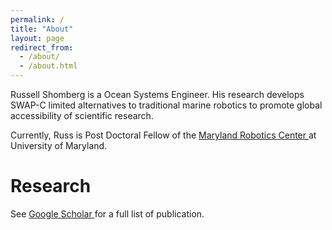 ```yaml
---
permalink: /
title: "About"
layout: page
redirect_from: 
  - /about/
  - /about.html
---
```


Russell Shomberg is a Ocean Systems Engineer. His research develops
SWAP-C limited alternatives to traditional marine robotics to promote
global accessibility of scientific research.

Currently, Russ is Post Doctoral Fellow of the [Maryland Robotics
Center ](https://robotics.umd.edu/) at University of Maryland.

# Research #

See [Google Scholar
](https://scholar.google.com/citations?user=8ZeEhYYAAAAJ&hl=en) for a
full list of publication.

<!-- TODO: make a _pubs/ and _talks section similar to the academic
version and a _projects -->

<!-- ## Projects ## -->

<!-- ## Fun ## -->
